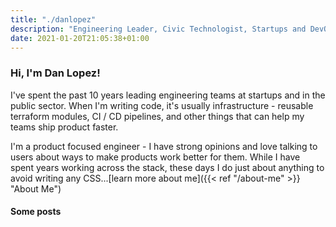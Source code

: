 ```yaml
---
title: "./danlopez"
description: "Engineering Leader, Civic Technologist, Startups and DevOps"
date: 2021-01-20T21:05:38+01:00
---
```

### Hi, I'm Dan Lopez! 

I've spent the past 10 years leading engineering teams at startups and in the public sector. When I'm writing code, it's usually infrastructure - reusable terraform modules, CI / CD pipelines, and other things that can help my teams ship product faster. 

I'm a product focused engineer - I have strong opinions and love talking to users about ways to make products work better for them. While I have spent years working across the stack, these days I do just about anything to avoid writing any CSS...[learn more about me]({{< ref "/about-me" >}} "About Me")

#### Some posts
